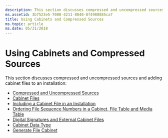 ```yaml
---
description: This section discusses compressed and uncompressed sources and adding cabinet files to a Windows Installer installation.
ms.assetid: 3b7523e5-7000-4211-8040-8f4980885ca7
title: Using Cabinets and Compressed Sources
ms.topic: article
ms.date: 05/31/2018
---
```


# Using Cabinets and Compressed Sources

This section discusses compressed and uncompressed sources and adding cabinet files to an installation:

-   [Compressed and Uncompressed Sources](compressed-and-uncompressed-sources.md)
-   [Cabinet Files](cabinet-files.md)
-   [Including a Cabinet File in an Installation](including-a-cabinet-file-in-an-installation.md)
-   [Ordering File Sequence Numbers in a Cabinet, File Table and Media Table](ordering-file-sequence-numbers-in-a-cabinet-file-table-and-media-table.md)
-   [Digital Signatures and External Cabinet Files](digital-signatures-and-external-cabinet-files.md)
-   [Cabinet Data Type](cabinet.md)
-   [Generate File Cabinet](generate-file-cabinet.md)

 

 



